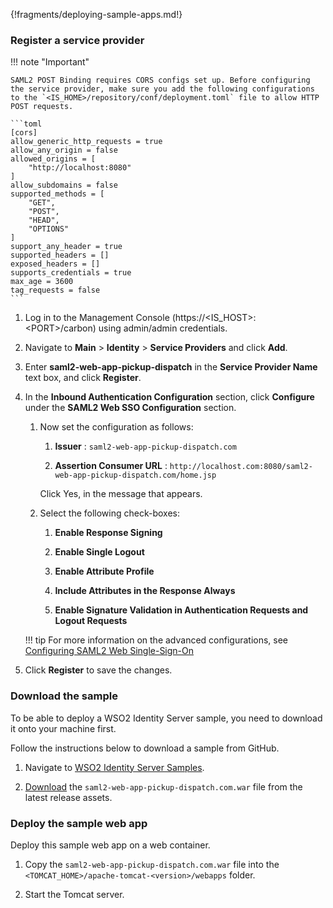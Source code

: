 {!fragments/deploying-sample-apps.md!}

### Register a service provider

!!! note "Important"

    SAML2 POST Binding requires CORS configs set up. Before configuring the service provider, make sure you add the following configurations to the `<IS_HOME>/repository/conf/deployment.toml` file to allow HTTP POST requests. 

    ```toml
    [cors]
    allow_generic_http_requests = true
    allow_any_origin = false
    allowed_origins = [
        "http://localhost:8080"
    ]
    allow_subdomains = false
    supported_methods = [
        "GET",
        "POST",
        "HEAD",
        "OPTIONS"
    ]
    support_any_header = true
    supported_headers = []
    exposed_headers = []
    supports_credentials = true
    max_age = 3600
    tag_requests = false
    ```

1.  Log in to the Management Console (https://<IS_HOST\>:<PORT\>/carbon) using admin/admin credentials. 

2.  Navigate to **Main** > **Identity** > **Service Providers** and click **Add**.

3.  Enter **saml2-web-app-pickup-dispatch** in the **Service Provider Name** text box,
    and click **Register**.

4.  In the **Inbound Authentication Configuration** section, click
    **Configure** under the **SAML2 Web SSO Configuration** section.

    1.  Now set the configuration as follows:

        1.  **Issuer** : `saml2-web-app-pickup-dispatch.com`

        2.  **Assertion Consumer URL** :  ` http://localhost.com:8080/saml2-web-app-pickup-dispatch.com/home.jsp `                       
        
        Click Yes, in the message that appears.

    2.  Select the following check-boxes:
        1.  **Enable Response Signing**

        2.  **Enable Single Logout**

        3.  **Enable Attribute Profile**

        4.  **Include Attributes in the Response Always**  
        
        5.  **Enable Signature Validation in Authentication Requests and Logout Requests**
    
    !!! tip
        For more information on the advanced configurations, see [Configuring SAML2 Web Single-Sign-On](../../../guides/login/webapp-saml/)

5.  Click **Register** to save the changes.  

### Download the sample

To be able to deploy a WSO2 Identity Server sample, you need to download
it onto your machine first.

Follow the instructions below to download a sample from GitHub.

1. Navigate to [WSO2 Identity Server Samples](https://github.com/wso2/samples-is/releases).

2. [Download](https://github.com/wso2/samples-is/releases/download/v4.3.0/saml2-web-app-pickup-dispatch.com.war) the `saml2-web-app-pickup-dispatch.com.war` file from the latest release assets.

### Deploy the sample web app

Deploy this sample web app on a web container.

1.  Copy the `saml2-web-app-pickup-dispatch.com.war` file into the `<TOMCAT_HOME>/apache-tomcat-<version>/webapps` folder. 

2.  Start the Tomcat server.
    